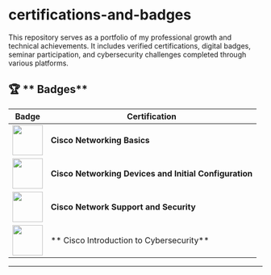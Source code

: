 # certifications-and-badges
This repository serves as a portfolio of my professional growth and technical achievements. It includes verified certifications, digital badges, seminar participation, and cybersecurity challenges completed through various platforms.

## 🏆 ** Badges**
| Badge | Certification |
|-------|--------------|
| <img src="https://images.credly.com/size/160x160/images/5bdd6a39-3e03-4444-9510-ecff80c9ce79/image.png" width="60"> | **Cisco Networking Basics** |
| <img src ="https://images.credly.com/size/160x160/images/88316fe8-5651-4e61-a6be-5be1558f049e/image.png" width="60"> | **Cisco Networking Devices and Initial Configuration** |
| <img src ="https://images.credly.com/size/160x160/images/a4dd891f-7bf5-4938-8241-50dc81e8cc00/image.png" width="60"> | **Cisco Network Support and Security** |
| <img src="https://images.credly.com/size/160x160/images/af8c6b4e-fc31-47c4-8dcb-eb7a2065dc5b/I2CS__1_.png" width="60"> | ** Cisco Introduction to Cybersecurity** |

---

